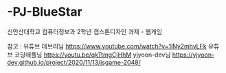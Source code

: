 # -PJ-BlueStar
신안산대학교 컴퓨터정보과 2학년 캡스톤디자인 과제 - 웹게임

참고 : 
  유튜브 데브리님 https://www.youtube.com/watch?v=1lNy2mhvLFk 
  유튜브 코딩애플님 https://youtu.be/qkTtmgCjHhM
  yjyoon-dev님 https://yjyoon-dev.github.io/project/2020/11/13/jsgame-2048/
